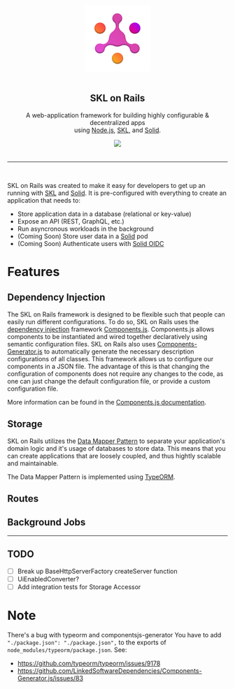 <div align="center">
  <a href="https://github.com/comake/skl-app-server">
    <img src="./resources/skl.svg" width="150" height="150">
  </a>
  <br/>
  <br/>
  <h2>SKL on Rails</h2>
  <p>
    A web-application framework for building highly configurable & decentralized apps <br/> using <a href="https://nodejs.org/">Node.js</a>, <a href="https://www.comake.io/skl">SKL</a>, and <a href="https://solidproject.org/">Solid</a>.
  </p>
	<a href="https://github.com/comake/skl-app-server/actions/workflows/ci.yml">
		<img src="https://github.com/comake/skl-app-server/actions/workflows/ci.yml/badge.svg">
	</a>
  <br>
  <br>
</div>

---
<br/>

SKL on Rails was created to make it easy for developers to get up an running with [SKL](https://www.comake.io/skl) and [Solid](https://solidproject.org/). It is pre-configured with everything to create an application that needs to:

- Store application data in a database (relational or key-value)
- Expose an API (REST, GraphQL, etc.)
- Run asyncronous workloads in the background
- (Coming Soon) Store user data in a [Solid](https://solidproject.org/) pod
- (Coming Soon) Authenticate users with [Solid OIDC](https://solid.github.io/solid-oidc/)

# Features

## Dependency Injection

The SKL on Rails framework is designed to be flexible such that people can easily run different configurations. To do so, SKL on Rails uses the [dependency injection](https://martinfowler.com/articles/injection.html) framework [Components.js](https://componentsjs.readthedocs.io/). Components.js allows components to be instantiated and wired together declaratively using semantic configuration files. SKL on Rails also uses [Components-Generator.js](https://github.com/LinkedSoftwareDependencies/Components-Generator.js) to automatically generate the necessary description configurations of all classes. This framework allows us to configure our components in a JSON file. The advantage of this is that changing the configuration of components does not require any changes to the code, as one can just change the default configuration file, or provide a custom configuration file.

More information can be found in the [Components.js documentation](https://componentsjs.readthedocs.io/).

## Storage

SKL on Rails utilizes the [Data Mapper Pattern](https://en.wikipedia.org/wiki/Data_mapper_pattern) to separate your application's domain logic and it's usage of databases to store data. This means that you can create applications that are loosely coupled, and thus hightly scalable and maintainable. 

The Data Mapper Pattern is implemented using [TypeORM](https://typeorm.io/). 

## Routes

## Background Jobs


---

## TODO
 - [ ] Break up BaseHttpServerFactory createServer function
 - [ ] UiEnabledConverter?
 - [ ] Add integration tests for Storage Accessor

# Note
There's a bug with typeorm and componentsjs-generator
You have to add `"./package.json": "./package.json",` to the exports of `node_modules/typeorm/package.json`.
See:
- https://github.com/typeorm/typeorm/issues/9178
- https://github.com/LinkedSoftwareDependencies/Components-Generator.js/issues/83
